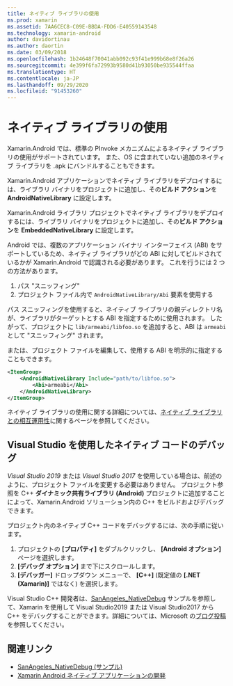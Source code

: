 ```yaml
---
title: ネイティブ ライブラリの使用
ms.prod: xamarin
ms.assetid: 7AA6CEC8-C09E-BBDA-FDD6-E40559143548
ms.technology: xamarin-android
author: davidortinau
ms.author: daortin
ms.date: 03/09/2018
ms.openlocfilehash: 1b24648f70041abb092c93f41e999b68e8f26a26
ms.sourcegitcommit: 4e399f6fa72993b9580d41b93050be935544ffaa
ms.translationtype: HT
ms.contentlocale: ja-JP
ms.lasthandoff: 09/29/2020
ms.locfileid: "91453260"
---
```

# <a name="using-native-libraries"></a>ネイティブ ライブラリの使用

Xamarin.Android では、標準の PInvoke メカニズムによるネイティブ ライブラリの使用がサポートされています。 また、OS に含まれていない追加のネイティブ ライブラリを .apk にバンドルすることもできます。

Xamarin.Android アプリケーションでネイティブ ライブラリをデプロイするには、ライブラリ バイナリをプロジェクトに追加し、その**ビルド アクション**を **AndroidNativeLibrary** に設定します。

Xamarin.Android ライブラリ プロジェクトでネイティブ ライブラリをデプロイするには、ライブラリ バイナリをプロジェクトに追加し、その**ビルド アクション**を **EmbeddedNativeLibrary** に設定します。

Android では、複数のアプリケーション バイナリ インターフェイス (ABI) をサポートしているため、ネイティブ ライブラリがどの ABI に対してビルドされているかが Xamarin.Android で認識される必要があります。
これを行うには 2 つの方法があります。

1. パス "スニッフィング"
1. プロジェクト ファイル内で `AndroidNativeLibrary/Abi` 要素を使用する

パス スニッフィングを使用すると、ネイティブ ライブラリの親ディレクトリ名が、ライブラリがターゲットとする ABI を指定するために使用されます。 したがって、プロジェクトに `lib/armeabi/libfoo.so` を追加すると、ABI は `armeabi` として "スニッフィング" されます。

または、プロジェクト ファイルを編集して、使用する ABI を明示的に指定することもできます。

```xml
<ItemGroup>
    <AndroidNativeLibrary Include="path/to/libfoo.so">
        <Abi>armeabi</Abi>
    </AndroidNativeLibrary>
</ItemGroup>
```

ネイティブ ライブラリの使用に関する詳細については、[ネイティブ ライブラリとの相互運用性](https://www.mono-project.com/docs/advanced/pinvoke/)に関するページを参照してください。

## <a name="debugging-native-code-with-visual-studio"></a>Visual Studio を使用したネイティブ コードのデバッグ

*Visual Studio 2019* または *Visual Studio 2017* を使用している場合は、前述のように、プロジェクト ファイルを変更する必要はありません。
プロジェクト参照を C++ **ダイナミック共有ライブラリ (Android)** プロジェクトに追加することによって、Xamarin.Android ソリューション内の C++ をビルドおよびデバッグできます。

プロジェクト内のネイティブ C++ コードをデバッグするには、次の手順に従います。

1. プロジェクトの **[プロパティ]** をダブルクリックし、 **[Android オプション]** ページを選択します。
2. **[デバッグ オプション]** まで下にスクロールします。
3. **[デバッガー]** ドロップダウン メニューで、 **[C++]** (既定値の **[.NET (Xamarin)]** ではなく) を選択します。

Visual Studio C++ 開発者は、[SanAngeles_NativeDebug](/samples/xamarin/monodroid-samples/sanangeles-ndk) サンプルを参照して、Xamarin を使用して Visual Studio2019 または Visual Studio2017 から C++ をデバッグすることができます。詳細については、Microsoft の[ブログ投稿](https://blog.xamarin.com/build-and-debug-c-libraries-in-xamarin-android-apps-with-visual-studio-2015/)を参照してください。

## <a name="related-links"></a>関連リンク

- [SanAngeles_NativeDebug (サンプル)](/samples/xamarin/monodroid-samples/sanangeles-ndk)
- [Xamarin Android ネイティブ アプリケーションの開発](https://blogs.msdn.microsoft.com/vcblog/2015/02/23/developing-xamarin-android-native-applications/)